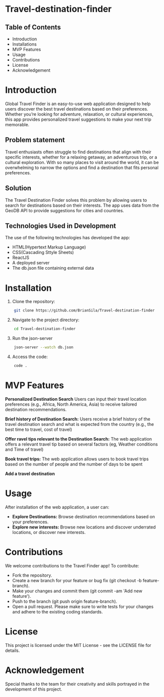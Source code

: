 # Travel-destination-finder

## Table of Contents

* Introduction
* Installations
* MVP Features
* Usage 
* Contributions
* License
* Acknowledgement

# Introduction

Global Travel Finder is an easy-to-use web application designed to help users discover the best travel destinations based on their preferences. Whether you’re looking for adventure, relaxation, or cultural experiences, this app provides personalized travel suggestions to make your next trip memorable.

## Problem statement

Travel enthusiasts often struggle to find destinations that align with their specific interests, whether for a relaxing getaway, an adventurous trip, or a cultural exploration. With so many places to visit around the world, it can be
overwhelming to narrow the options and find a destination that fits personal preferences.

## Solution

The Travel Destination Finder solves this problem by allowing users to search
for destinations based on their interests. The app uses data from the GeoDB API
to provide suggestions for cities and countries.

## Technologies Used in Development

The use of the following technologies has developed the app:
* HTML(Hypertext Markup Language)
* CSS(Cascading Sttyle Sheets)
* ReactJS
* A deployed server 
* The db.json file containing external data 

# Installation

1. Clone the repository:
```bash 
    git clone https://github.com/BrianSila/Travel-destination-finder
```

2. Navigate to the project directory:
```bash
    cd Travel-destination-finder
```

3. Run the json-server
```bash
    json-server --watch db.json
```

4. Access the code:
```bash
    code .
```
# MVP Features

**Personalized Destination Search** Users can input their travel location
preferences (e.g., Africa, North America, Asia) to receive tailored destination
recommendations.

**Brief history of Destination Search:** Users receive a brief history of the travel destination search and what is expected from the country (e.g., the best time to travel, cost of travel)

**Offer ravel tips relevant to the Destination Search:** The web application offers a relevant travel tip based on several factors (eg, Weather conditions and Time of travel)

**Book travel trips:** The web application allows users to book travel trips based on the number of people and the number of days to be spent

**Add a travel destination**

# Usage

After installation of the web application, a user can:
 * **Explore Destinations:** Browse destination recommendations based on your preferences.
 * **Explore new interests:** Browse new locations and discover underrated locations, or discover new interests.


# Contributions

We welcome contributions to the Travel Finder app! To contribute:
 * Fork the repository.
 * Create a new branch for your feature or bug fix (git checkout -b    feature-branch).
 * Make your changes and commit them (git commit -am 'Add new feature').
 * Push to the branch (git push origin feature-branch).
 * Open a pull request.
Please make sure to write tests for your changes and adhere to the existing coding standards.

# License

This project is licensed under the MIT License - see the LICENSE file for details.

# Acknowledgement

Special thanks to the team for their creativity and skills portrayed in the development of this project.

